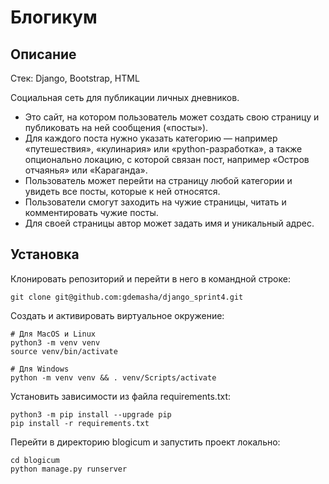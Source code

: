 # Блогикум

## Описание

Стек: Django, Bootstrap, HTML

Социальная сеть для публикации личных дневников.
- Это сайт, на котором пользователь может создать свою страницу и публиковать на ней сообщения («посты»). 
- Для каждого поста нужно указать категорию — например «путешествия», «кулинария» или «python-разработка», а также опционально локацию, с которой связан пост, например «Остров отчаянья» или «Караганда». 
- Пользователь может перейти на страницу любой категории и увидеть все посты, которые к ней относятся.
- Пользователи смогут заходить на чужие страницы, читать и комментировать чужие посты.
- Для своей страницы автор может задать имя и уникальный адрес.

## Установка

Клонировать репозиторий и перейти в него в командной строке:
```
git clone git@github.com:gdemasha/django_sprint4.git
```
Cоздать и активировать виртуальное окружение:
```
# Для MacOS и Linux
python3 -m venv venv
source venv/bin/activate

# Для Windows
python -m venv venv && . venv/Scripts/activate
```
Установить зависимости из файла requirements.txt:
```
python3 -m pip install --upgrade pip
pip install -r requirements.txt
```
Перейти в директорию blogicum и запустить проект локально:
```
cd blogicum
python manage.py runserver
```
